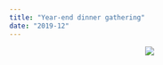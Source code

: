 ```yaml
---
title: "Year-end dinner gathering"
date: "2019-12"
---
```


<p align="center">
    <img src="/images/indexPic/2019/dineTogether/2019jc.jpg">
</p>